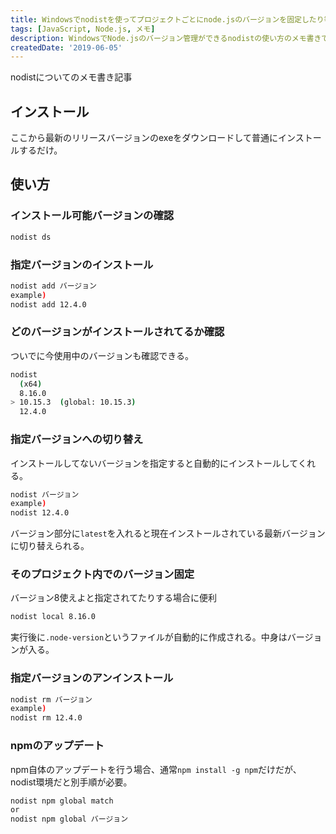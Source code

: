 ```yaml
---
title: Windowsでnodistを使ってプロジェクトごとにnode.jsのバージョンを固定したり等使い方メモ
tags: [JavaScript, Node.js, メモ]
description: WindowsでNode.jsのバージョン管理ができるnodistの使い方のメモ書きです。
createdDate: '2019-06-05'
---
```


nodistについてのメモ書き記事

## インストール

<link-card title="nullivex/nodist" text="Natural node.js and npm version manager for windows. - nullivex/nodist" link-url="https://github.com/nullivex/nodist" img-src="/link_img/fa7793f34fba63f807dc221e5032b5663fc1511c.png"></link-card>

ここから最新のリリースバージョンのexeをダウンロードして普通にインストールするだけ。

## 使い方

### インストール可能バージョンの確認

```sh
nodist ds
```

### 指定バージョンのインストール

```sh
nodist add バージョン
example)
nodist add 12.4.0
```

### どのバージョンがインストールされてるか確認

ついでに今使用中のバージョンも確認できる。

```sh
nodist
  (x64)
  8.16.0
> 10.15.3  (global: 10.15.3)
  12.4.0
```

### 指定バージョンへの切り替え

インストールしてないバージョンを指定すると自動的にインストールしてくれる。

```sh
nodist バージョン
example)
nodist 12.4.0
```

バージョン部分に`latest`を入れると現在インストールされている最新バージョンに切り替えられる。

### そのプロジェクト内でのバージョン固定

バージョン8使えよと指定されてたりする場合に便利

```sh
nodist local 8.16.0
```

実行後に`.node-version`というファイルが自動的に作成される。中身はバージョンが入る。

### 指定バージョンのアンインストール

```sh
nodist rm バージョン
example)
nodist rm 12.4.0
```

### npmのアップデート

npm自体のアップデートを行う場合、通常`npm install -g npm`だけだが、nodist環境だと別手順が必要。

```sh
nodist npm global match
or
nodist npm global バージョン
```
